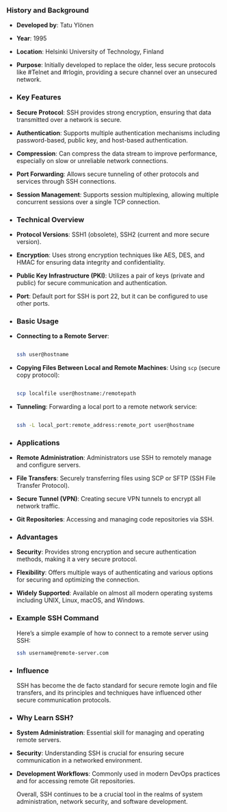 ### **History and Background**
- **Developed by**: Tatu Ylönen
- **Year**: 1995
- **Location**: Helsinki University of Technology, Finland
- **Purpose**: Initially developed to replace the older, less secure protocols like #Telnet and #rlogin, providing a secure channel over an unsecured network.
- ### **Key Features**
- **Secure Protocol**: SSH provides strong encryption, ensuring that data transmitted over a network is secure.
- **Authentication**: Supports multiple authentication mechanisms including password-based, public key, and host-based authentication.
- **Compression**: Can compress the data stream to improve performance, especially on slow or unreliable network connections.
- **Port Forwarding**: Allows secure tunneling of other protocols and services through SSH connections.
- **Session Management**: Supports session multiplexing, allowing multiple concurrent sessions over a single TCP connection.
- ### **Technical Overview**
- **Protocol Versions**: SSH1 (obsolete), SSH2 (current and more secure version).
- **Encryption**: Uses strong encryption techniques like AES, DES, and HMAC for ensuring data integrity and confidentiality.
- **Public Key Infrastructure (PKI)**: Utilizes a pair of keys (private and public) for secure communication and authentication.
- **Port**: Default port for SSH is port 22, but it can be configured to use other ports.
- ### **Basic Usage**
- **Connecting to a Remote Server**: 
  
  ```bash
  
  ssh user@hostname
  
  ```
- **Copying Files Between Local and Remote Machines**: Using `scp` (secure copy protocol):
  
  ```bash
  
  scp localfile user@hostname:/remotepath
  
  ```
- **Tunneling**: Forwarding a local port to a remote network service:
  
  ```bash
  
  ssh -L local_port:remote_address:remote_port user@hostname
  
  ```
- ### **Applications**
- **Remote Administration**: Administrators use SSH to remotely manage and configure servers.
- **File Transfers**: Securely transferring files using SCP or SFTP (SSH File Transfer Protocol).
- **Secure Tunnel (VPN)**: Creating secure VPN tunnels to encrypt all network traffic.
- **Git Repositories**: Accessing and managing code repositories via SSH.
- ### **Advantages**
- **Security**: Provides strong encryption and secure authentication methods, making it a very secure protocol.
- **Flexibility**: Offers multiple ways of authenticating and various options for securing and optimizing the connection.
- **Widely Supported**: Available on almost all modern operating systems including UNIX, Linux, macOS, and Windows.
- ### **Example SSH Command**
  
  Here’s a simple example of how to connect to a remote server using SSH:
  
  ```bash
  ssh username@remote-server.com
  ```
- ### **Influence**
  
  SSH has become the de facto standard for secure remote login and file transfers, and its principles and techniques have influenced other secure communication protocols.
- ### **Why Learn SSH?**
- **System Administration**: Essential skill for managing and operating remote servers.
- **Security**: Understanding SSH is crucial for ensuring secure communication in a networked environment.
- **Development Workflows**: Commonly used in modern DevOps practices and for accessing remote Git repositories.
  
  Overall, SSH continues to be a crucial tool in the realms of system administration, network security, and software development.